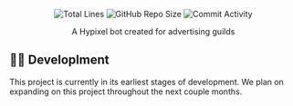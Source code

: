 <p align="center">
<img src="https://img.shields.io/tokei/lines/github/SonyTV-Bryson/hypixel-advertise?color=%23FF9900" alt="Total Lines" />
<img src="https://img.shields.io/github/repo-size/SonyTV-Bryson/hypixel-advertise?color=%23FF9900&logo=GitHub" alt="GitHub Repo Size" />
<img src="https://img.shields.io/github/commit-activity/m/SonyTV-Bryson/hypixel-advertise?color=%23FF9900&logo=GitHub" alt="Commit Activity" />
</p>

<p align="center">A Hypixel bot created for advertising guilds</p>

## 👨‍💻 Developlment

This project is currently in its earliest stages of development. We plan on expanding on this project throughout the next couple months.